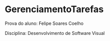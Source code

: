 # GerenciamentoTarefas
Prova do aluno: Felipe Soares Coelho 

Disciplina: Desenvolvimento de Software Visual 

